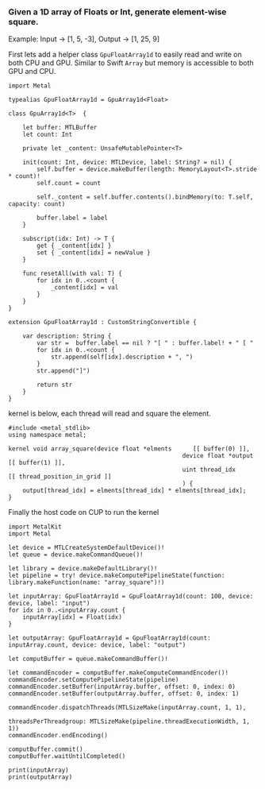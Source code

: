 ### Given a 1D array of Floats or Int, generate element-wise square.
Example: Input -> [1, 5, -3], Output -> [1, 25, 9]


First lets add a helper class `GpuFloatArray1d` to easily read and write on both CPU and GPU. Similar to Swift `Array` but memory is accessible to both GPU and CPU.
```
import Metal

typealias GpuFloatArray1d = GpuArray1d<Float>

class GpuArray1d<T>  {

	let buffer: MTLBuffer
	let count: Int

	private let _content: UnsafeMutablePointer<T>

	init(count: Int, device: MTLDevice, label: String? = nil) {
		self.buffer = device.makeBuffer(length: MemoryLayout<T>.stride * count)!
		self.count = count

		self._content = self.buffer.contents().bindMemory(to: T.self, capacity: count)

		buffer.label = label
	}

	subscript(idx: Int) -> T {
		get { _content[idx] }
		set { _content[idx] = newValue }
	}

	func resetAll(with val: T) {
		for idx in 0..<count {
			_content[idx] = val
		}
	}
}

extension GpuFloatArray1d : CustomStringConvertible {

	var description: String {
		var str =  buffer.label == nil ? "[ " : buffer.label! + " [ "
		for idx in 0..<count {
			str.append(self[idx].description + ", ")
		}
		str.append("]")

		return str
	}
}
```

kernel is below, each thread will read and square the element.
```
#include <metal_stdlib>
using namespace metal;

kernel void array_square(device float *elments 		[[ buffer(0) ]],
												 device float *output			[[ buffer(1) ]],
												 uint thread_idx				  [[ thread_position_in_grid ]]
												 ) {
	output[thread_idx] = elments[thread_idx] * elments[thread_idx];
}
```

Finally the host code on CUP to run the kernel
```
import MetalKit
import Metal

let device = MTLCreateSystemDefaultDevice()!
let queue = device.makeCommandQueue()!

let library = device.makeDefaultLibrary()!
let pipeline = try! device.makeComputePipelineState(function: library.makeFunction(name: "array_square")!)

let inputArray: GpuFloatArray1d = GpuFloatArray1d(count: 100, device: device, label: "input")
for idx in 0..<inputArray.count {
	inputArray[idx] = Float(idx)
}

let outputArray: GpuFloatArray1d = GpuFloatArray1d(count: inputArray.count, device: device, label: "output")

let computBuffer = queue.makeCommandBuffer()!

let commandEncoder = computBuffer.makeComputeCommandEncoder()!
commandEncoder.setComputePipelineState(pipeline)
commandEncoder.setBuffer(inputArray.buffer, offset: 0, index: 0)
commandEncoder.setBuffer(outputArray.buffer, offset: 0, index: 1)

commandEncoder.dispatchThreads(MTLSizeMake(inputArray.count, 1, 1),
															 threadsPerThreadgroup: MTLSizeMake(pipeline.threadExecutionWidth, 1, 1))
commandEncoder.endEncoding()

computBuffer.commit()
computBuffer.waitUntilCompleted()

print(inputArray)
print(outputArray)
```
